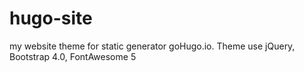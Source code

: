 # hugo-site
my website theme for static generator goHugo.io. Theme use jQuery, Bootstrap 4.0, FontAwesome 5
